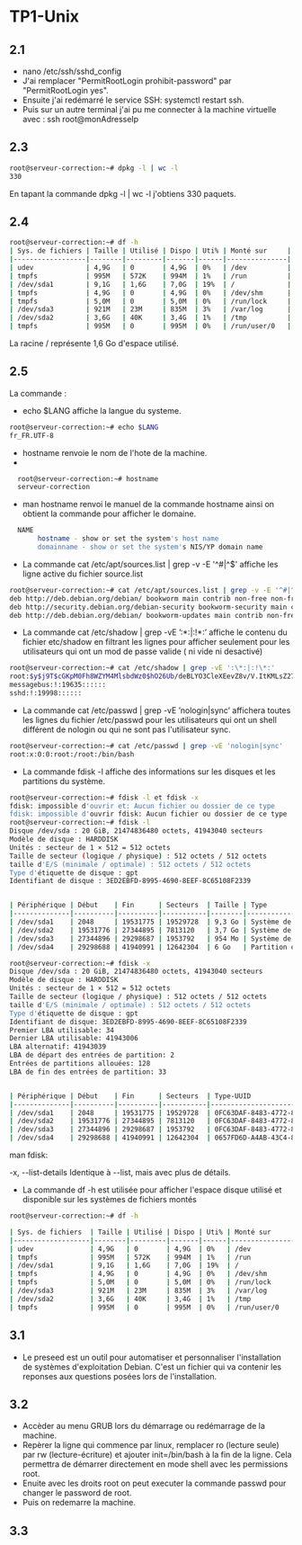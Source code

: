 # TP1-Unix

## 2.1
- nano /etc/ssh/sshd_config
- J'ai remplacer "PermitRootLogin prohibit-password" par "PermitRootLogin yes".
- Ensuite j'ai redémarré le service SSH: systemctl restart ssh.
- Puis sur un autre terminal j'ai pu me connecter à la machine virtuelle avec : ssh root@monAdresseIp

## 2.3
```bash
root@serveur-correction:~# dpkg -l | wc -l
330
```
En tapant la commande dpkg -l | wc -l j'obtiens 330 paquets.

## 2.4
```bash
root@serveur-correction:~# df -h
| Sys. de fichiers | Taille | Utilisé | Dispo | Uti% | Monté sur     |
|------------------|--------|---------|-------|------|---------------|
| udev             | 4,9G   | 0       | 4,9G  | 0%   | /dev          |
| tmpfs            | 995M   | 572K    | 994M  | 1%   | /run          |
| /dev/sda1        | 9,1G   | 1,6G    | 7,0G  | 19%  | /             |
| tmpfs            | 4,9G   | 0       | 4,9G  | 0%   | /dev/shm      |
| tmpfs            | 5,0M   | 0       | 5,0M  | 0%   | /run/lock     |
| /dev/sda3        | 921M   | 23M     | 835M  | 3%   | /var/log      |
| /dev/sda2        | 3,6G   | 40K     | 3,4G  | 1%   | /tmp          |
| tmpfs            | 995M   | 0       | 995M  | 0%   | /run/user/0   |
```

La racine / représente 1,6 Go d'espace utilisé.

## 2.5
La commande : 
- echo $LANG affiche la langue du systeme.

```bash
root@serveur-correction:~# echo $LANG 
fr_FR.UTF-8
```

- hostname renvoie le nom de l'hote de la machine.
- 
```bash
  root@serveur-correction:~# hostname
  serveur-correction
```
- man hostname renvoi le manuel de la commande hostname ainsi on obtient la commande pour afficher le domaine.
```bash
  NAME
       hostname - show or set the system's host name
       domainname - show or set the system's NIS/YP domain name
```

- La commande cat /etc/apt/sources.list | grep -v -E '^#|^$' affiche les ligne active du fichier source.list
```bash
root@serveur-correction:~# cat /etc/apt/sources.list | grep -v -E '^#|^$'
deb http://deb.debian.org/debian/ bookworm main contrib non-free non-free-firmware
deb http://security.debian.org/debian-security bookworm-security main contrib non-free non-free-firmware
deb http://deb.debian.org/debian/ bookworm-updates main contrib non-free non-free-firmware
```

- La commande cat /etc/shadow | grep -vE ’:\*:|:!\*:’ affiche le contenu du fichier etc/shadow en filtrant les lignes pour afficher seulement pour les utilisateurs qui ont un mod de passe valide ( ni vide ni desactivé)
```bash
root@serveur-correction:~# cat /etc/shadow | grep -vE ':\*:|:!\*:'
root:$y$j9T$cGKpM0Fh8WZYM4MlsbdWz0$hO26Ub/deBLYO3CleXEevZ8v/V.ItKMLsZ274x5BMtA:19635:0:99999:7:::
messagebus:!:19635::::::
sshd:!:19998::::::
```

- La commande cat /etc/passwd | grep -vE ’nologin|sync’ affichera toutes les lignes du fichier /etc/passwd pour les utilisateurs qui ont un shell différent de nologin ou qui ne sont pas l'utilisateur sync.

```bash
root@serveur-correction:~# cat /etc/passwd | grep -vE 'nologin|sync'
root:x:0:0:root:/root:/bin/bash
```

- La commande fdisk -l affiche des informations sur les disques et les partitions du système.
```bash
root@serveur-correction:~# fdisk -l et fdisk -x
fdisk: impossible d'ouvrir et: Aucun fichier ou dossier de ce type
fdisk: impossible d'ouvrir fdisk: Aucun fichier ou dossier de ce type
root@serveur-correction:~# fdisk -l 
Disque /dev/sda : 20 GiB, 21474836480 octets, 41943040 secteurs
Modèle de disque : HARDDISK        
Unités : secteur de 1 × 512 = 512 octets
Taille de secteur (logique / physique) : 512 octets / 512 octets
taille d'E/S (minimale / optimale) : 512 octets / 512 octets
Type d'étiquette de disque : gpt
Identifiant de disque : 3ED2EBFD-8995-4690-8EEF-8C65108F2339


| Périphérique | Début    | Fin      | Secteurs  | Taille | Type                          |
|--------------|----------|----------|-----------|--------|-------------------------------|
| /dev/sda1    | 2048     | 19531775 | 19529728  | 9,3 Go | Système de fichiers Linux     |
| /dev/sda2    | 19531776 | 27344895 | 7813120   | 3,7 Go | Système de fichiers Linux     |
| /dev/sda3    | 27344896 | 29298687 | 1953792   | 954 Mo | Système de fichiers Linux     |
| /dev/sda4    | 29298688 | 41940991 | 12642304  | 6 Go   | Partition d'échange Linux     |

```

```bash
root@serveur-correction:~# fdisk -x
Disque /dev/sda : 20 GiB, 21474836480 octets, 41943040 secteurs
Modèle de disque : HARDDISK        
Unités : secteur de 1 × 512 = 512 octets
Taille de secteur (logique / physique) : 512 octets / 512 octets
taille d'E/S (minimale / optimale) : 512 octets / 512 octets
Type d'étiquette de disque : gpt
Identifiant de disque: 3ED2EBFD-8995-4690-8EEF-8C65108F2339
Premier LBA utilisable: 34
Dernier LBA utilisable: 41943006
LBA alternatif: 41943039
LBA de départ des entrées de partition: 2
Entrées de partitions allouées: 128
LBA de fin des entrées de partition: 33


| Périphérique | Début    | Fin      | Secteurs  | Type-UUID                             | UUID                                   | Nom           |
|--------------|----------|----------|-----------|---------------------------------------|----------------------------------------|---------------|
| /dev/sda1    | 2048     | 19531775 | 19529728  | 0FC63DAF-8483-4772-8E79-3D69D8477DE4  | 7202EEDF-B999-47CC-BE80-70C80C2C83B0   | la racine     |
| /dev/sda2    | 19531776 | 27344895 | 7813120   | 0FC63DAF-8483-4772-8E79-3D69D8477DE4  | 346085A8-A5AE-48BA-B6B7-BDA598DD7465   | espace tempo  |
| /dev/sda3    | 27344896 | 29298687 | 1953792   | 0FC63DAF-8483-4772-8E79-3D69D8477DE4  | 8F880167-DE17-4896-BB95-EE5AAC9E2E9A   | les logs      |
| /dev/sda4    | 29298688 | 41940991 | 12642304  | 0657FD6D-A4AB-43C4-84E5-0933C84B4F4F  | 68C18C76-59A6-45DF-A745-F87FD1D412DA   | ma swap       |

```

man fdisk: 

-x, --list-details
           Identique à --list, mais avec plus de détails.

- La commande df -h est utilisée pour afficher l'espace disque utilisé et disponible sur les systèmes de fichiers montés
```bash
root@serveur-correction:~# df -h

| Sys. de fichiers  | Taille | Utilisé | Dispo | Uti% | Monté sur       |
|-------------------|--------|---------|-------|------|-----------------|
| udev              | 4,9G   | 0       | 4,9G  | 0%   | /dev            |
| tmpfs             | 995M   | 572K    | 994M  | 1%   | /run            |
| /dev/sda1         | 9,1G   | 1,6G    | 7,0G  | 19%  | /               |
| tmpfs             | 4,9G   | 0       | 4,9G  | 0%   | /dev/shm        |
| tmpfs             | 5,0M   | 0       | 5,0M  | 0%   | /run/lock       |
| /dev/sda3         | 921M   | 23M     | 835M  | 3%   | /var/log        |
| /dev/sda2         | 3,6G   | 40K     | 3,4G  | 1%   | /tmp            |
| tmpfs             | 995M   | 0       | 995M  | 0%   | /run/user/0     |
```

## 3.1

- Le preseed est un outil pour automatiser et personnaliser l'installation de systèmes d'exploitation Debian. C'est un fichier qui va contenir les reponses aux questions posées lors de l'installation.


## 3.2

- Accèder au menu GRUB lors du démarrage ou redémarrage de la machine.
- Repèrer la ligne qui commence par linux, remplacer ro (lecture seule) par rw (lecture-écriture) et ajouter init=/bin/bash à la fin de la ligne. Cela permettra de démarrer directement en mode shell avec les permissions root.
- Enuite avec les droits root on peut executer la commande passwd pour changer le password de root.
- Puis on redemarre la machine.

## 3.3






